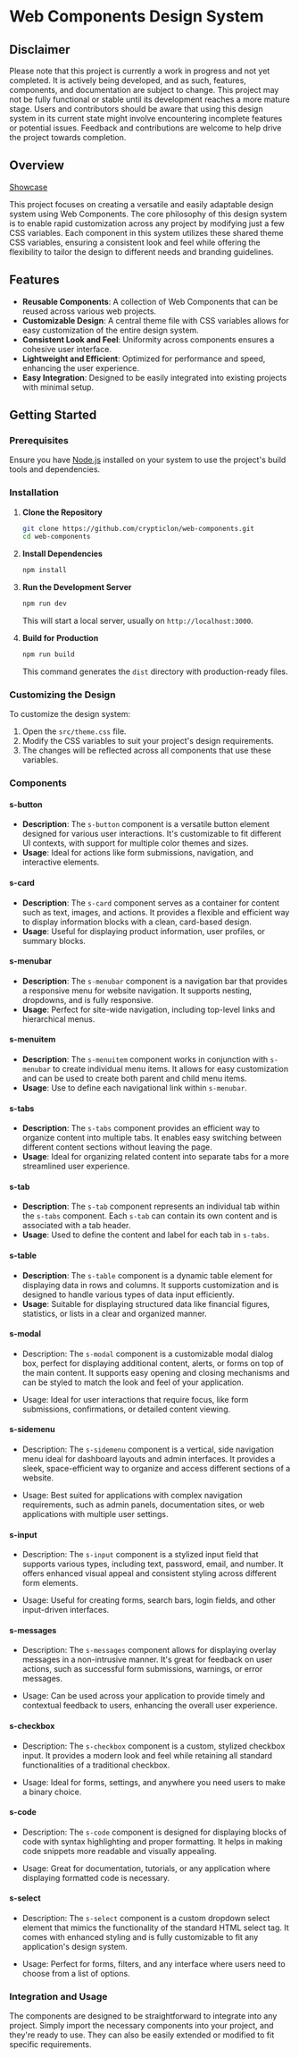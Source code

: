 # Web Components Design System

## Disclaimer

Please note that this project is currently a work in progress and not yet completed. It is actively being developed, and as such, features, components, and documentation are subject to change. This project may not be fully functional or stable until its development reaches a more mature stage. Users and contributors should be aware that using this design system in its current state might involve encountering incomplete features or potential issues. Feedback and contributions are welcome to help drive the project towards completion.

## Overview

[Showcase](https://erlendtufteland.github.io/web-components/) 


This project focuses on creating a versatile and easily adaptable design system using Web Components. The core philosophy of this design system is to enable rapid customization across any project by modifying just a few CSS variables. Each component in this system utilizes these shared theme CSS variables, ensuring a consistent look and feel while offering the flexibility to tailor the design to different needs and branding guidelines.

## Features

- **Reusable Components**: A collection of Web Components that can be reused across various web projects.
- **Customizable Design**: A central theme file with CSS variables allows for easy customization of the entire design system.
- **Consistent Look and Feel**: Uniformity across components ensures a cohesive user interface.
- **Lightweight and Efficient**: Optimized for performance and speed, enhancing the user experience.
- **Easy Integration**: Designed to be easily integrated into existing projects with minimal setup.

## Getting Started

### Prerequisites

Ensure you have [Node.js](https://nodejs.org/) installed on your system to use the project's build tools and dependencies.

### Installation

1. **Clone the Repository**

   ```sh
   git clone https://github.com/crypticlon/web-components.git
   cd web-components
   ```

2. **Install Dependencies**

   ```sh
   npm install
   ```

3. **Run the Development Server**

   ```sh
   npm run dev
   ```

   This will start a local server, usually on `http://localhost:3000`.

4. **Build for Production**

   ```sh
   npm run build
   ```

   This command generates the `dist` directory with production-ready files.

### Customizing the Design

To customize the design system:

1. Open the `src/theme.css` file.
2. Modify the CSS variables to suit your project's design requirements.
3. The changes will be reflected across all components that use these variables.

### Components

#### s-button
- **Description**: The `s-button` component is a versatile button element designed for various user interactions. It's customizable to fit different UI contexts, with support for multiple color themes and sizes.
- **Usage**: Ideal for actions like form submissions, navigation, and interactive elements.

#### s-card
- **Description**: The `s-card` component serves as a container for content such as text, images, and actions. It provides a flexible and efficient way to display information blocks with a clean, card-based design.
- **Usage**: Useful for displaying product information, user profiles, or summary blocks.

#### s-menubar
- **Description**: The `s-menubar` component is a navigation bar that provides a responsive menu for website navigation. It supports nesting, dropdowns, and is fully responsive.
- **Usage**: Perfect for site-wide navigation, including top-level links and hierarchical menus.

#### s-menuitem
- **Description**: The `s-menuitem` component works in conjunction with `s-menubar` to create individual menu items. It allows for easy customization and can be used to create both parent and child menu items.
- **Usage**: Use to define each navigational link within `s-menubar`.

#### s-tabs
- **Description**: The `s-tabs` component provides an efficient way to organize content into multiple tabs. It enables easy switching between different content sections without leaving the page.
- **Usage**: Ideal for organizing related content into separate tabs for a more streamlined user experience.

#### s-tab
- **Description**: The `s-tab` component represents an individual tab within the `s-tabs` component. Each `s-tab` can contain its own content and is associated with a tab header.
- **Usage**: Used to define the content and label for each tab in `s-tabs`.

#### s-table
- **Description**: The `s-table` component is a dynamic table element for displaying data in rows and columns. It supports customization and is designed to handle various types of data input efficiently.
- **Usage**: Suitable for displaying structured data like financial figures, statistics, or lists in a clear and organized manner.

#### s-modal
- Description: The `s-modal` component is a customizable modal dialog box, perfect for displaying additional content, alerts, or forms on top of the main content. It supports easy opening and closing mechanisms and can be styled to match the look and feel of your application.

- Usage: Ideal for user interactions that require focus, like form submissions, confirmations, or detailed content viewing.

#### s-sidemenu
- Description: The `s-sidemenu` component is a vertical, side navigation menu ideal for dashboard layouts and admin interfaces. It provides a sleek, space-efficient way to organize and access different sections of a website.

- Usage: Best suited for applications with complex navigation requirements, such as admin panels, documentation sites, or web applications with multiple user settings.

#### s-input
- Description: The `s-input` component is a stylized input field that supports various types, including text, password, email, and number. It offers enhanced visual appeal and consistent styling across different form elements.

- Usage: Useful for creating forms, search bars, login fields, and other input-driven interfaces.

#### s-messages
- Description: The `s-messages` component allows for displaying overlay messages in a non-intrusive manner. It's great for feedback on user actions, such as successful form submissions, warnings, or error messages.

- Usage: Can be used across your application to provide timely and contextual feedback to users, enhancing the overall user experience.

#### s-checkbox
- Description: The `s-checkbox` component is a custom, stylized checkbox input. It provides a modern look and feel while retaining all standard functionalities of a traditional checkbox.

- Usage: Ideal for forms, settings, and anywhere you need users to make a binary choice.

#### s-code
- Description: The `s-code` component is designed for displaying blocks of code with syntax highlighting and proper formatting. It helps in making code snippets more readable and visually appealing.

- Usage: Great for documentation, tutorials, or any application where displaying formatted code is necessary.

#### s-select
- Description: The `s-select` component is a custom dropdown select element that mimics the functionality of the standard HTML select tag. It comes with enhanced styling and is fully customizable to fit any application's design system.

- Usage: Perfect for forms, filters, and any interface where users need to choose from a list of options.

### Integration and Usage
The components are designed to be straightforward to integrate into any project. Simply import the necessary components into your project, and they're ready to use. They can also be easily extended or modified to fit specific requirements.

